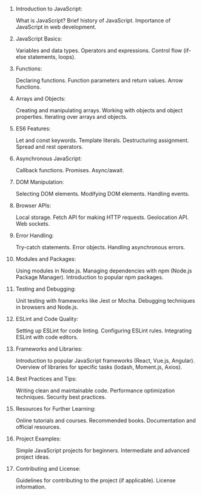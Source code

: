1. Introduction to JavaScript:

    What is JavaScript?
    Brief history of JavaScript.
    Importance of JavaScript in web development.

2. JavaScript Basics:

    Variables and data types.
    Operators and expressions.
    Control flow (if-else statements, loops).

3. Functions:

    Declaring functions.
    Function parameters and return values.
    Arrow functions.

4. Arrays and Objects:

    Creating and manipulating arrays.
    Working with objects and object properties.
    Iterating over arrays and objects.

5. ES6 Features:

    Let and const keywords.
    Template literals.
    Destructuring assignment.
    Spread and rest operators.

6. Asynchronous JavaScript:

    Callback functions.
    Promises.
    Async/await.

7. DOM Manipulation:

    Selecting DOM elements.
    Modifying DOM elements.
    Handling events.

8. Browser APIs:

    Local storage.
    Fetch API for making HTTP requests.
    Geolocation API.
    Web sockets.

9. Error Handling:

    Try-catch statements.
    Error objects.
    Handling asynchronous errors.

10. Modules and Packages:

    Using modules in Node.js.
    Managing dependencies with npm (Node.js Package Manager).
    Introduction to popular npm packages.

11. Testing and Debugging:

    Unit testing with frameworks like Jest or Mocha.
    Debugging techniques in browsers and Node.js.

12. ESLint and Code Quality:

    Setting up ESLint for code linting.
    Configuring ESLint rules.
    Integrating ESLint with code editors.

13. Frameworks and Libraries:

    Introduction to popular JavaScript frameworks (React, Vue.js, Angular).
    Overview of libraries for specific tasks (lodash, Moment.js, Axios).

14. Best Practices and Tips:

    Writing clean and maintainable code.
    Performance optimization techniques.
    Security best practices.

15. Resources for Further Learning:

    Online tutorials and courses.
    Recommended books.
    Documentation and official resources.

16. Project Examples:

    Simple JavaScript projects for beginners.
    Intermediate and advanced project ideas.

17. Contributing and License:

    Guidelines for contributing to the project (if applicable).
    License information.
